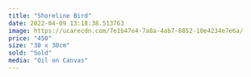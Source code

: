 ```yaml
---
title: "Shoreline Bird"
date: 2022-04-09 13:18:38.513763
image: https://ucarecdn.com/7e1b47e4-7a8a-4ab7-8852-10e4234e7e6a/
price: "450"
size: "30 x 30cm"
sold: "Sold"
media: "Oil on Canvas"
---
```


